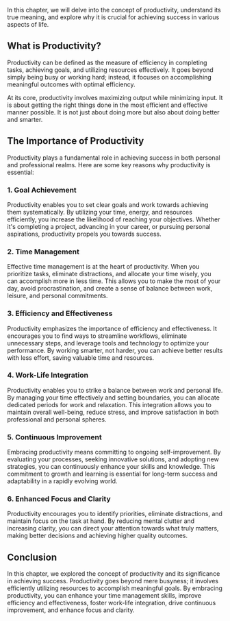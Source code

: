 
In this chapter, we will delve into the concept of productivity, understand its true meaning, and explore why it is crucial for achieving success in various aspects of life.

What is Productivity?
---------------------

Productivity can be defined as the measure of efficiency in completing tasks, achieving goals, and utilizing resources effectively. It goes beyond simply being busy or working hard; instead, it focuses on accomplishing meaningful outcomes with optimal efficiency.

At its core, productivity involves maximizing output while minimizing input. It is about getting the right things done in the most efficient and effective manner possible. It is not just about doing more but also about doing better and smarter.

The Importance of Productivity
------------------------------

Productivity plays a fundamental role in achieving success in both personal and professional realms. Here are some key reasons why productivity is essential:

### 1. Goal Achievement

Productivity enables you to set clear goals and work towards achieving them systematically. By utilizing your time, energy, and resources efficiently, you increase the likelihood of reaching your objectives. Whether it's completing a project, advancing in your career, or pursuing personal aspirations, productivity propels you towards success.

### 2. Time Management

Effective time management is at the heart of productivity. When you prioritize tasks, eliminate distractions, and allocate your time wisely, you can accomplish more in less time. This allows you to make the most of your day, avoid procrastination, and create a sense of balance between work, leisure, and personal commitments.

### 3. Efficiency and Effectiveness

Productivity emphasizes the importance of efficiency and effectiveness. It encourages you to find ways to streamline workflows, eliminate unnecessary steps, and leverage tools and technology to optimize your performance. By working smarter, not harder, you can achieve better results with less effort, saving valuable time and resources.

### 4. Work-Life Integration

Productivity enables you to strike a balance between work and personal life. By managing your time effectively and setting boundaries, you can allocate dedicated periods for work and relaxation. This integration allows you to maintain overall well-being, reduce stress, and improve satisfaction in both professional and personal spheres.

### 5. Continuous Improvement

Embracing productivity means committing to ongoing self-improvement. By evaluating your processes, seeking innovative solutions, and adopting new strategies, you can continuously enhance your skills and knowledge. This commitment to growth and learning is essential for long-term success and adaptability in a rapidly evolving world.

### 6. Enhanced Focus and Clarity

Productivity encourages you to identify priorities, eliminate distractions, and maintain focus on the task at hand. By reducing mental clutter and increasing clarity, you can direct your attention towards what truly matters, making better decisions and achieving higher quality outcomes.

Conclusion
----------

In this chapter, we explored the concept of productivity and its significance in achieving success. Productivity goes beyond mere busyness; it involves efficiently utilizing resources to accomplish meaningful goals. By embracing productivity, you can enhance your time management skills, improve efficiency and effectiveness, foster work-life integration, drive continuous improvement, and enhance focus and clarity.

